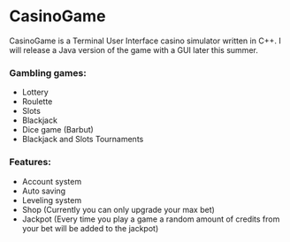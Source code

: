 # CasinoGame

CasinoGame is a Terminal User Interface casino simulator written in C++. I will release a Java version of the game with a GUI later this summer.

### Gambling games: 

- Lottery
- Roulette
- Slots
- Blackjack
- Dice game (Barbut)
- Blackjack and Slots Tournaments

### Features:

- Account system
- Auto saving
- Leveling system
- Shop (Currently you can only upgrade your max bet)
- Jackpot (Every time you play a game a random amount of credits from your bet will be added to the jackpot)
